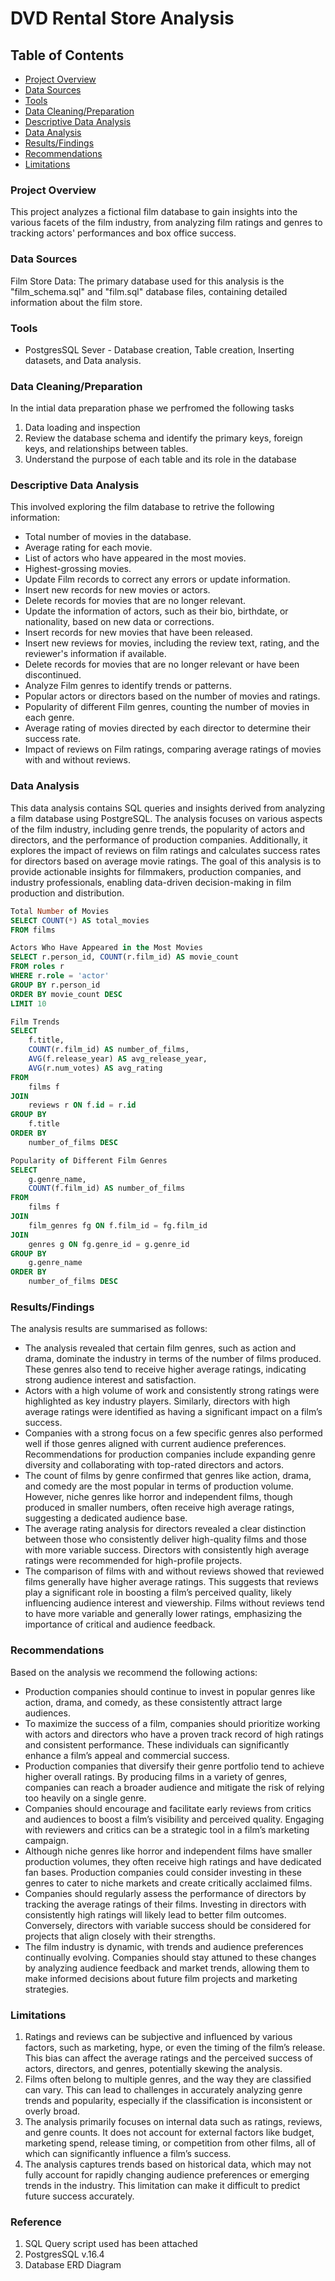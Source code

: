 # DVD Rental Store Analysis


## Table of Contents
- [Project Overview](#project-overview)
- [Data Sources](#data-sources)
- [Tools](#tools)
- [Data Cleaning/Preparation](#data-cleaningpreparation)
- [Descriptive Data Analysis](#descriptive-data-analysis)
- [Data Analysis](#data-analysis)
- [Results/Findings](#resultsfindings)
- [Recommendations](#recommendations)
- [Limitations](#limitations)


### Project Overview

This project analyzes a fictional film database to gain insights into the various facets of the film industry, from analyzing film ratings and genres to tracking actors' performances and box office success.

### Data Sources

Film Store Data: The primary database used for this analysis is the "film_schema.sql" and "film.sql" database files, containing detailed information about the film store.


### Tools

- PostgresSQL Sever - Database creation, Table creation, Inserting datasets, and Data analysis.


### Data Cleaning/Preparation

In the intial data preparation phase we perfromed the following tasks
1. Data loading and inspection
2. Review the database schema and identify the primary keys, foreign keys, and relationships between tables.
3. Understand the purpose of each table and its role in the database


### Descriptive Data Analysis

This involved exploring the film database to retrive the following information:
- Total number of movies in the database.
- Average rating for each movie.
- List of actors who have appeared in the most movies.
- Highest-grossing movies.
- Update Film records to correct any errors or update information.
- Insert new records for new movies or actors.
- Delete records for movies that are no longer relevant.
- Update the information of actors, such as their bio, birthdate, or nationality, based on new data or corrections.
- Insert records for new movies that have been released. 
- Insert new reviews for movies, including the review text, rating, and the reviewer's information if available.
- Delete records for movies that are no longer relevant or have been discontinued.
- Analyze Film genres to identify trends or patterns.
- Popular actors or directors based on the number of movies and ratings.
- Popularity of different Film genres, counting the number of movies in each genre.
- Average rating of movies directed by each director to determine their success rate.
- Impact of reviews on Film ratings, comparing average ratings of movies with and without reviews.


### Data Analysis

This data analysis contains SQL queries and insights derived from analyzing a film database using PostgreSQL. The analysis focuses on various aspects of the film industry, including genre trends, the popularity of actors and directors, and the performance of production companies. Additionally, it explores the impact of reviews on film ratings and calculates success rates for directors based on average movie ratings. The goal of this analysis is to provide actionable insights for filmmakers, production companies, and industry professionals, enabling data-driven decision-making in film production and distribution.

```sql
Total Number of Movies
SELECT COUNT(*) AS total_movies
FROM films
```
```sql
Actors Who Have Appeared in the Most Movies
SELECT r.person_id, COUNT(r.film_id) AS movie_count
FROM roles r
WHERE r.role = 'actor'
GROUP BY r.person_id
ORDER BY movie_count DESC
LIMIT 10
```
```sql
Film Trends
SELECT 
    f.title, 
    COUNT(r.film_id) AS number_of_films, 
    AVG(f.release_year) AS avg_release_year, 
    AVG(r.num_votes) AS avg_rating
FROM 
    films f
JOIN 
    reviews r ON f.id = r.id
GROUP BY 
    f.title
ORDER BY 
    number_of_films DESC
```
```sql
Popularity of Different Film Genres
SELECT 
    g.genre_name, 
    COUNT(f.film_id) AS number_of_films
FROM 
    films f
JOIN 
    film_genres fg ON f.film_id = fg.film_id
JOIN 
    genres g ON fg.genre_id = g.genre_id
GROUP BY 
    g.genre_name
ORDER BY 
    number_of_films DESC
```

### Results/Findings

The analysis results are summarised as follows:
- The analysis revealed that certain film genres, such as action and drama, dominate the industry in terms of the number of films produced. These genres also tend to receive higher average ratings, indicating strong audience interest and satisfaction.
- Actors with a high volume of work and consistently strong ratings were highlighted as key industry players. Similarly, directors with high average ratings were identified as having a significant impact on a film’s success.
- Companies with a strong focus on a few specific genres also performed well if those genres aligned with current audience preferences. Recommendations for production companies include expanding genre diversity and collaborating with top-rated directors and actors.
- The count of films by genre confirmed that genres like action, drama, and comedy are the most popular in terms of production volume. However, niche genres like horror and independent films, though produced in smaller numbers, often receive high average ratings, suggesting a dedicated audience base.
- The average rating analysis for directors revealed a clear distinction between those who consistently deliver high-quality films and those with more variable success. Directors with consistently high average ratings were recommended for high-profile projects.
- The comparison of films with and without reviews showed that reviewed films generally have higher average ratings. This suggests that reviews play a significant role in boosting a film’s perceived quality, likely influencing audience interest and viewership. Films without reviews tend to have more variable and generally lower ratings, emphasizing the importance of critical and audience feedback.

### Recommendations

Based on the analysis we recommend the following actions:
- Production companies should continue to invest in popular genres like action, drama, and comedy, as these consistently attract large audiences.
- To maximize the success of a film, companies should prioritize working with actors and directors who have a proven track record of high ratings and consistent performance. These individuals can significantly enhance a film’s appeal and commercial success.
- Production companies that diversify their genre portfolio tend to achieve higher overall ratings. By producing films in a variety of genres, companies can reach a broader audience and mitigate the risk of relying too heavily on a single genre.
- Companies should encourage and facilitate early reviews from critics and audiences to boost a film’s visibility and perceived quality. Engaging with reviewers and critics can be a strategic tool in a film’s marketing campaign.
- Although niche genres like horror and independent films have smaller production volumes, they often receive high ratings and have dedicated fan bases. Production companies could consider investing in these genres to cater to niche markets and create critically acclaimed films.
- Companies should regularly assess the performance of directors by tracking the average ratings of their films. Investing in directors with consistently high ratings will likely lead to better film outcomes. Conversely, directors with variable success should be considered for projects that align closely with their strengths.
- The film industry is dynamic, with trends and audience preferences continually evolving. Companies should stay attuned to these changes by analyzing audience feedback and market trends, allowing them to make informed decisions about future film projects and marketing strategies.

### Limitations

1.  Ratings and reviews can be subjective and influenced by various factors, such as marketing, hype, or even the timing of the film’s release. This bias can affect the average ratings and the perceived success of actors, directors, and genres, potentially skewing the analysis.
2.  Films often belong to multiple genres, and the way they are classified can vary. This can lead to challenges in accurately analyzing genre trends and popularity, especially if the classification is inconsistent or overly broad.
3.  The analysis primarily focuses on internal data such as ratings, reviews, and genre counts. It does not account for external factors like budget, marketing spend, release timing, or competition from other films, all of which can significantly influence a film’s success.
4.  The analysis captures trends based on historical data, which may not fully account for rapidly changing audience preferences or emerging trends in the industry. This limitation can make it difficult to predict future success accurately.


### Reference

1. SQL Query script used has been attached
2. PostgresSQL v.16.4
3. Database ERD Diagram
